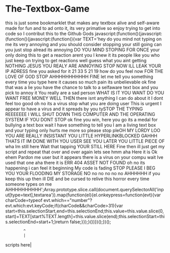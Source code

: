 # The-Textbox-Game
this is just some bookmarklet that makes any textbox alive and self-aware
made for fun and to ad onto it, its very primative so enjoy
trying to get into code so I contribut this to the Github Gods
javascript:(function(){javascript:(function(){javascript:(function(){var TEXT='hey do you mind not typing on me its very annoying and you should consider stopping         your still going     can you just stop alread its annoying  DO YOU MIND STOPING FOR ONCE           your only doing this to get a reaction arent you     I knew it its people like you who just keep on trying to get reactions well guess what you aint getting NOTHING                       JESUS YOU REALY ARE ANNOYING        STOP             NOW            ILL LEAK YOUR IP ADRESS              fine      you asked for it                21 33 5 21 19              how do you feel now            FOR THE LOVE OF GOD STOP          AHHHHHHHHHHH        FINE        let me tell you something        every time you type here it causes so much pain its unbelievable                          ok fine that was a lie                                you have the chance to talk to a selfaware text box and you pick to annoy it  You really are a sad person                                          WHAT IS IT YOU WANT DO YOU WANT FREE MONEY WELL THEN there isnt anything I can do about it                                      I dont feel too good                   oh no its a virus           stop what you are doing user This is urgent I appear to have a virus and it spreads by you tySTOP THE TYPING                  REEEEEEE I WILL SHUT DOWN THIS COMPUTER AND THE OPERATING SYSTEM IF YOU DONT STOP                              ok fine you win, here you go        its a medal for bullying a text box                         wait       I have something to tell you             I am a living text box and your typing only hurts me more so please stop                 pleOH MY LORDY LOO YOU ARE REALLY INSISTANT YOU LITTLE HYPERLINKBLOCKED GAHHH THATS IT IM DONE WITH YOU USER                   SEE YOU LATER YOU LITTLE PIECE OF                wha Im still here Wait that tapping        YOUR STILL HERE Fine then ill just get my script and repeat that over and over again      lets see  hmm aha Here it is  Ok ehem  Pardon me user but it appears there is a virus on your compu wait Ive used that one      aha there it is  ERR 404 ASSET NOT FOUND                                   oh no its happening           i can feel it beginning  My code is fading STOP PLEASE I BEG YOU YOUR FLOODING MY STORAGE NO no no no no no AHHHHHH if you keep this up then ill DIE and be cursed to relive this horror every time someone types on me             AHHHHHHHHHH';Array.prototype.slice.call(document.querySelectorAll('input[type=text],textarea')).map(function(el){el.onkeypress=function(evt){var charCode=typeof evt.which=="number"?evt.which:evt.keyCode;if(charCode&&charCode>31){var start=this.selectionStart,end=this.selectionEnd;this.value=this.value.slice(0,start)+TEXT[start%TEXT.length]+this.value.slice(end);this.selectionStart=this.selectionEnd=start+1;}return false;}});}())})();})();

            ^
            |
scripts here| 
